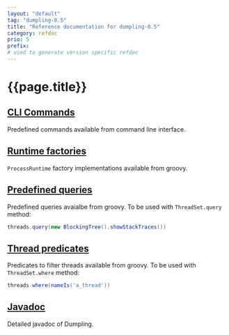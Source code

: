 ```yaml
---
layout: "default"
tag: "dumpling-0.5"
title: "Reference documentation for dumpling-0.5"
category: refdoc
prio: 5
prefix:
# used to generate version specific refdoc
---
```


# {{page.title}}

## [CLI Commands]({{page.prefix}}cliCommands.html)

Predefined commands available from command line interface.

## [Runtime factories]({{page.prefix}}factories.html)

`ProcessRuntime` factory implementations available from groovy.

## [Predefined queries]({{page.prefix}}queries.html)

Predefined queries avaialbe from groovy. To be used with `ThreadSet.query` method:

```groovy
threads.query(new BlockingTree().showStackTraces())
```

## [Thread predicates]({{page.prefix}}threadPredicates.html)

Predicates to filter threads available from groovy. To be used with `ThreadSet.where` method:

```groovy
threads.where(nameIs('a_thread'))
```

## [Javadoc]({{page.prefix}}apidocs/)

Detailed javadoc of Dumpling.
